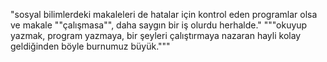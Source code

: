 "sosyal bilimlerdeki makaleleri de hatalar için kontrol eden programlar olsa ve makale ""çalışmasa"", daha saygın bir iş olurdu herhalde."
"""okuyup yazmak, program yazmaya, bir şeyleri çalıştırmaya nazaran hayli kolay geldiğinden böyle burnumuz büyük."""
